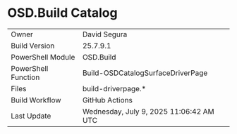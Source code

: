 ﻿# OSD.Build Catalog

| | |
|-|-|
| Owner | David Segura |
| Build Version | 25.7.9.1 |
| PowerShell Module | OSD.Build |
| PowerShell Function | Build-OSDCatalogSurfaceDriverPage |
| Files | build-driverpage.* |
| Build Workflow | GitHub Actions |
| Last Update | Wednesday, July 9, 2025 11:06:42 AM UTC |

